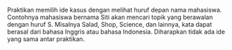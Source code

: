 Praktikan memilih ide kasus dengan melihat huruf depan nama mahasiswa. Contohnya
mahasiswa bernama Siti akan mencari topik yang berawalan dengan huruf S. Misalnya Salad,
Shop, Science, dan lainnya, kata dapat berasal dari bahasa Inggris atau bahasa Indonesia.
Diharapkan tidak ada ide yang sama antar praktikan.
